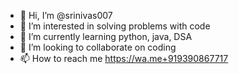 - 👋 Hi, I’m @srinivas007
- 👀 I’m interested in solving problems with code
- 🌱 I’m currently learning python, java, DSA
- 💞️ I’m looking to collaborate on coding
- 📫 How to reach me https://wa.me+919390867717

<!---
srinivas007/srinivas007 is a ✨ special ✨ repository because its `README.md` (this file) appears on your GitHub profile.
You can click the Preview link to take a look at your changes.
--->
